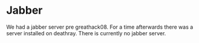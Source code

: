 # Jabber

We had a jabber server pre greathack08. For a time afterwards there was a server installed on deathray. There is currently no jabber server. 
